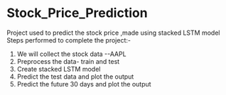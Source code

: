 # Stock_Price_Prediction
Project used to predict the stock price ,made using stacked LSTM model
Steps performed to complete the project:-
1. We will collect the stock data --AAPL
2. Preprocess the data- train and test
3. Create  stacked LSTM model
4. Predict the test data and plot the output
5. Predict the future 30 days and plot the output
